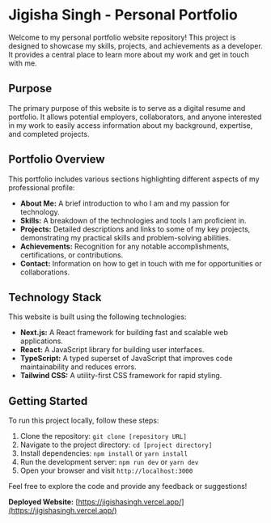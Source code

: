 # Jigisha Singh - Personal Portfolio

Welcome to my personal portfolio website repository! This project is designed to showcase my skills, projects, and achievements as a developer. It provides a central place to learn more about my work and get in touch with me.

## Purpose

The primary purpose of this website is to serve as a digital resume and portfolio. It allows potential employers, collaborators, and anyone interested in my work to easily access information about my background, expertise, and completed projects.

## Portfolio Overview

This portfolio includes various sections highlighting different aspects of my professional profile:

*   **About Me:** A brief introduction to who I am and my passion for technology.
*   **Skills:** A breakdown of the technologies and tools I am proficient in.
*   **Projects:** Detailed descriptions and links to some of my key projects, demonstrating my practical skills and problem-solving abilities.
*   **Achievements:** Recognition for any notable accomplishments, certifications, or contributions.
*   **Contact:** Information on how to get in touch with me for opportunities or collaborations.

## Technology Stack

This website is built using the following technologies:

*   **Next.js:** A React framework for building fast and scalable web applications.
*   **React:** A JavaScript library for building user interfaces.
*   **TypeScript:** A typed superset of JavaScript that improves code maintainability and reduces errors.
*   **Tailwind CSS:** A utility-first CSS framework for rapid styling.

## Getting Started

To run this project locally, follow these steps:

1.  Clone the repository: `git clone [repository URL]`
2.  Navigate to the project directory: `cd [project directory]`
3.  Install dependencies: `npm install` or `yarn install`
4.  Run the development server: `npm run dev` or `yarn dev`
5.  Open your browser and visit `http://localhost:3000`

Feel free to explore the code and provide any feedback or suggestions!

**Deployed Website:** [https://jigishasingh.vercel.app/](https://jigishasingh.vercel.app/)
